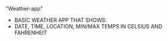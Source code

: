 "Weather-app" 
- BASIC WEATHER APP THAT SHOWS:
- DATE, TIME, LOCATION, MIN/MAX TEMPS IN CELSIUS AND FAHRENHEIT
